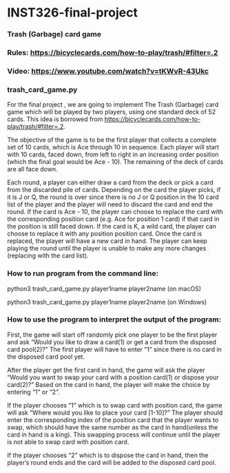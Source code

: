 # INST326-final-project
### Trash (Garbage) card game
### Rules: https://bicyclecards.com/how-to-play/trash/#filter=.2 
### Video: https://www.youtube.com/watch?v=tKWvR-43Ukc 


### trash_card_game.py
For the final project , we are going to implement The Trash (Garbage) card game which will be played by two players, using one standard deck of 52 cards. This idea is borrowed from https://bicyclecards.com/how-to-play/trash/#filter=.2. 

The objective of the game is to be the first player that collects a complete set of 10 cards, which is Ace through 10 in sequence. Each player will start with 10 cards, faced down, from left to right in an increasing order position (which the final goal would be Ace - 10). The remaining of the deck of cards are all face down. 

Each round, a player can either draw a card from the deck or pick a card from the discarded pile of cards. Depending on the card the player picks, if it is J or Q, the round is over since there is no J or Q position in the 10 card list of the player and the player will need to discard the card and end the round. If the card is Ace - 10, the player can choose to replace the card with the corresponding position card (e.g. Ace for position 1 card) if that card in the position is still faced down. If the card is K, a wild card, the player can choose to replace it with any position position card. Once the card is replaced, the player will have a new card in hand. The player can keep playing the round until the player is unable to make any more changes (replacing with the card list). 


### How to run program from the command line:
python3 trash_card_game.py player1name player2name  (on macOS) 

python3 trash_card_game.py player1name player2name  (on Windows) 


### How to use the program to interpret the output of the program: 
First, the game will start off randomly pick one player to be the first player and ask “Would you like to draw a card(1) or get a card from the disposed card pool(2)?” The first player will have to enter “1” since there is no card in the disposed card pool yet.

After the player get the first card in hand, the game will ask the player “Would you want to swap your card with a position card(1) or dispose your card(2)?” Based on the card in hand, the player will make the choice by entering “1” or “2”.

If the player chooses “1” which is to swap card with position card, the game will ask “Where would you like to place your card [1-10]?” The player should enter the corresponding index of the position card that the player wants to swap, which should have the same number as the card in hand(unless the card in hand is a king). This swapping process will continue until the player is not able to swap card with position card.

If the player chooses “2” which is to dispose the card in hand, then the player’s round ends and the card will be added to the disposed card pool.
